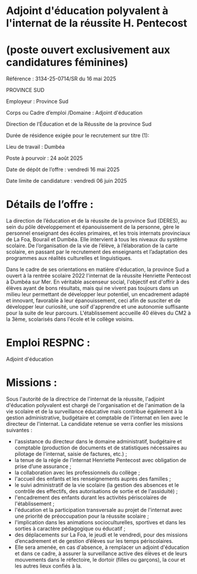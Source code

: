 # Adjoint d'éducation polyvalent à l'internat de la réussite H. Pentecost

# (poste ouvert exclusivement aux candidatures féminines)

Référence : 3134-25-0714/SR du 16 mai 2025

PROVINCE SUD

Employeur : Province Sud

Corps ou Cadre d’emploi /Domaine : Adjoint d'éducation

Direction de l’Éducation et de la Réussite de la province Sud

Durée de résidence exigée pour le recrutement sur titre (1):

Lieu de travail : Dumbéa

Poste à pourvoir : 24 août 2025

Date de dépôt de l’offre : vendredi 16 mai 2025

Date limite de candidature : vendredi 06 juin 2025

# Détails de l’offre :

La direction de l’éducation et de la réussite de la province Sud (DERES), au sein du pôle développement et épanouissement de la personne, gère le personnel enseignant des écoles primaires, et les trois internats provinciaux de La Foa, Bourail et Dumbéa. Elle intervient à tous les niveaux du système scolaire. De l’organisation de la vie de l’élève, à l’élaboration de la carte scolaire, en passant par le recrutement des enseignants et l’adaptation des programmes aux réalités culturelles et linguistiques.

Dans le cadre de ses orientations en matière d'éducation, la province Sud a ouvert à la rentrée scolaire 2022 l'internat de la réussite Henriette Pentecost à Dumbéa sur Mer. En véritable ascenseur social, l'objectif est d'offrir à des élèves ayant de bons résultats, mais qui ne vivent pas toujours dans un milieu leur permettant de développer leur potentiel, un encadrement adapté et innovant, favorable à leur épanouissement, ceci afin de susciter et de développer leur curiosité, une soif d'apprendre et une autonomie suffisante pour la suite de leur parcours. L'établissement accueille 40 élèves du CM2 à la 3ème, scolarisés dans l'école et le collège voisins.

# Emploi RESPNC :

Adjoint d'éducation

# Missions :

Sous l'autorité de la directrice de l'internat de la réussite, l'adjoint d'éducation polyvalent est chargé de l'organisation et de l'animation de la vie scolaire et de la surveillance éducative mais contribue également à la gestion administrative, budgétaire et comptable de l'internat en lien avec le directeur de l'internat. La candidate retenue se verra confier les missions suivantes :

- l'assistance du directeur dans le domaine administratif, budgétaire et comptable (production de documents et de statistiques nécessaires au pilotage de l'internat, saisie de factures, etc.) ;
- la tenue de la régie de l’internat Henriette Pentecost avec obligation de prise d’une assurance ;
- la collaboration avec les professionnels du collège ;
- l'accueil des enfants et les renseignements auprès des familles ;
- le suivi administratif de la vie scolaire (la gestion des absences et le contrôle des effectifs, des autorisations de sortie et de l'assiduité) ;
- l'encadrement des enfants durant les activités périscolaires de l'établissement ;
- l'éducation et la participation transversale au projet de l'internat avec une priorité de préoccupation pour la réussite scolaire ;
- l'implication dans les animations socioculturelles, sportives et dans les sorties à caractère pédagogique ou éducatif ;
- des déplacements sur La Foa, le jeudi et le vendredi, pour des missions d’encadrement et de gestion d’élèves sur les temps périscolaires.
- Elle sera amenée, en cas d'absence, à remplacer un adjoint d'éducation et dans ce cadre, à assurer la surveillance active des élèves et de leurs mouvements dans le réfectoire, le dortoir (filles ou garçons), la cour et les autres lieux confiés à la.